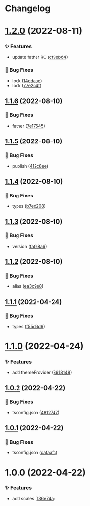# Changelog

# [1.2.0](https://github.com/canisminor1990/canisminor-colors/compare/v1.1.6...v1.2.0) (2022-08-11)


### ✨ Features

* update father RC ([cf9eb64](https://github.com/canisminor1990/canisminor-colors/commit/cf9eb64))


### 🐛 Bug Fixes

* lock ([14edabe](https://github.com/canisminor1990/canisminor-colors/commit/14edabe))
* lock ([77e2c4f](https://github.com/canisminor1990/canisminor-colors/commit/77e2c4f))

## [1.1.6](https://github.com/canisminor1990/canisminor-colors/compare/v1.1.5...v1.1.6) (2022-08-10)


### 🐛 Bug Fixes

* father ([7e17645](https://github.com/canisminor1990/canisminor-colors/commit/7e17645))

## [1.1.5](https://github.com/canisminor1990/canisminor-colors/compare/v1.1.4...v1.1.5) (2022-08-10)


### 🐛 Bug Fixes

* publish ([412c8ee](https://github.com/canisminor1990/canisminor-colors/commit/412c8ee))

## [1.1.4](https://github.com/canisminor1990/canisminor-colors/compare/v1.1.3...v1.1.4) (2022-08-10)


### 🐛 Bug Fixes

* types ([b7ed208](https://github.com/canisminor1990/canisminor-colors/commit/b7ed208))

## [1.1.3](https://github.com/canisminor1990/canisminor-colors/compare/v1.1.2...v1.1.3) (2022-08-10)


### 🐛 Bug Fixes

* version ([fafe8a6](https://github.com/canisminor1990/canisminor-colors/commit/fafe8a6))

## [1.1.2](https://github.com/canisminor1990/canisminor-colors/compare/v1.1.1...v1.1.2) (2022-08-10)


### 🐛 Bug Fixes

* alias ([ea3c9e8](https://github.com/canisminor1990/canisminor-colors/commit/ea3c9e8))

## [1.1.1](https://github.com/canisminor1990/canisminor-colors/compare/v1.1.0...v1.1.1) (2022-04-24)


### 🐛 Bug Fixes

* types ([f55d6d6](https://github.com/canisminor1990/canisminor-colors/commit/f55d6d6))

# [1.1.0](https://github.com/canisminor1990/canisminor-colors/compare/v1.0.2...v1.1.0) (2022-04-24)


### ✨ Features

* add themeProvider ([3918148](https://github.com/canisminor1990/canisminor-colors/commit/3918148))

## [1.0.2](https://github.com/canisminor1990/canisminor-colors/compare/v1.0.1...v1.0.2) (2022-04-22)


### 🐛 Bug Fixes

* tsconfig.json ([4812747](https://github.com/canisminor1990/canisminor-colors/commit/4812747))

## [1.0.1](https://github.com/canisminor1990/canisminor-colors/compare/v1.0.0...v1.0.1) (2022-04-22)

### 🐛 Bug Fixes

- tsconfig.json ([cafaafc](https://github.com/canisminor1990/canisminor-colors/commit/cafaafc))

# 1.0.0 (2022-04-22)

### ✨ Features

- add scales ([136e74a](https://github.com/canisminor1990/canisminor-colors/commit/136e74a))

